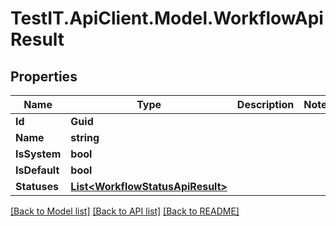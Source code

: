 # TestIT.ApiClient.Model.WorkflowApiResult

## Properties

Name | Type | Description | Notes
------------ | ------------- | ------------- | -------------
**Id** | **Guid** |  | 
**Name** | **string** |  | 
**IsSystem** | **bool** |  | 
**IsDefault** | **bool** |  | 
**Statuses** | [**List&lt;WorkflowStatusApiResult&gt;**](WorkflowStatusApiResult.md) |  | 

[[Back to Model list]](../README.md#documentation-for-models) [[Back to API list]](../README.md#documentation-for-api-endpoints) [[Back to README]](../README.md)

